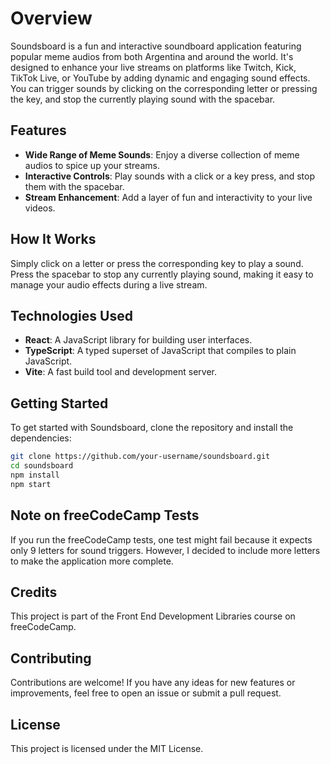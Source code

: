 # Overview
Soundsboard is a fun and interactive soundboard application featuring popular meme audios from both Argentina and around the world. It's designed to enhance your live streams on platforms like Twitch, Kick, TikTok Live, or YouTube by adding dynamic and engaging sound effects. You can trigger sounds by clicking on the corresponding letter or pressing the key, and stop the currently playing sound with the spacebar.

## Features
- **Wide Range of Meme Sounds**: Enjoy a diverse collection of meme audios to spice up your streams.
- **Interactive Controls**: Play sounds with a click or a key press, and stop them with the spacebar.
- **Stream Enhancement**: Add a layer of fun and interactivity to your live videos.

## How It Works
Simply click on a letter or press the corresponding key to play a sound. Press the spacebar to stop any currently playing sound, making it easy to manage your audio effects during a live stream.

## Technologies Used
- **React**: A JavaScript library for building user interfaces.
- **TypeScript**: A typed superset of JavaScript that compiles to plain JavaScript.
- **Vite**: A fast build tool and development server.

## Getting Started
To get started with Soundsboard, clone the repository and install the dependencies:

```bash
git clone https://github.com/your-username/soundsboard.git
cd soundsboard
npm install
npm start
```

## Note on freeCodeCamp Tests
If you run the freeCodeCamp tests, one test might fail because it expects only 9 letters for sound triggers. However, I decided to include more letters to make the application more complete.

## Credits
This project is part of the Front End Development Libraries course on freeCodeCamp.

## Contributing
Contributions are welcome! If you have any ideas for new features or improvements, feel free to open an issue or submit a pull request.

## License
This project is licensed under the MIT License.
